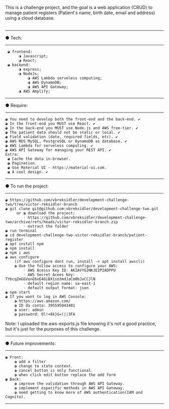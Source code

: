 <div>
  This is a challenge project, and the goal is a web application (CRUD) to manage patient registers (Patient's name, birth date, email and address) using a cloud database.

 </div>

 <br>
 
  ------------------------------
 
● Tech:

 ------------------------------
	 ◕ frontend: 
		  ◑ Javascript;
		  ◑ React;  
	 ◕ backend:
		  ◑ express;
		  ◑ NodeJs;
          	  ◑ AWS Lambda serveless computing;
          	  ◑ AWS DynamoDB;
         	  ◑ AWS API Gateway;
		  ◑ AWS Amplify;
-------------------------------

● Require: 

-------------------------------
	◕ You need to develop both the front-end and the back-end. ✔️
	◕ In the front-end you MUST use React. ✔️
	◕ In the back-end you MUST use Node.js and AWS free-tier. ✔️
	◕ The patient data should not be static or local. ✔️
	◕ Field validation (date, required fields, etc). ✔️
	◕ AWS RDS MySQL, PostgreSQL or DynamoDB as database. ✔️
	◕ AWS Lambda for serveless computing. ✔️
	◕ AWS API Gateway for managing your REST API. ✔️
	Extra:
	 ◕ Cache the data in-browser.
	 ◕ Pagination.
	 ◕ Use Material UI - https://material-ui.com.
	 ◕ A cool design. ✔️
-------------------------------

● To run the project: 

-------------------------------
	◕ https://github.com/vbreksidler/development-challenge-two/tree/victor-reksidler-branch
	◕ git clone git@github.com:vbreksidler/development-challenge-two.git
		 or ◑ download the project:
			◦ https://github.com/vbreksidler/development-challenge-two/archive/refs/heads/victor-reksidler-branch.zip
			◦ extract the folder
	◕ run terminal
	◕ cd development-challenge-two-victor-reksidler-branch/patient-register
	◕ apt install npm
	◕ npm install
	◕ npm i aws
	◕ aws configure 
		(if aws configure dont run, install -> apt install awscli)
		◑ Use the follow access to configure your AWS:
			◦ AWS Acesss Key ID: AKIAVYG2NKJE2P2ADPPU
			◦ AWS Secret Acees Key: TYbcqZmGGVonE6xE4OiBX1so3mdJaCm0bJxCCJlN
			◦ default region name: sa-east-1
			◦ default output format: json	
	◕ npm start
	◕ If you want to log in AWS Console: 
		◑ https://aws.amazon.com/
		◑ ID da conta: 395595043401
		◑ user: admin
		◑ password: 0l!+8k}G=(||3FA
		
Note: I uploaded the aws-exports.js file knowing it's not a good practice, but it's just for the purposes of this challenge.

-------------------------------

● Future improvements:

-------------------------------
	◕ Front:
		◑ add a filter
		◑ change to state context.
		◑ cancel button is only functional.
		◑ when click edit button replace the add form
	◕ Back:
		◑ improve the validation through AWS API Gateway.
		◑ implement especific methods in AWS API Gateway.
		◑ need getting to know more of AWS authentication(IAM and Cognito).
-------------------------------
